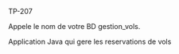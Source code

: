 TP-207

Appele le nom de votre BD gestion_vols.

Application Java qui gere les reservations de vols 
